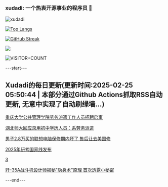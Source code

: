 ### xudadi: 一个热衷开源事业的程序员 👋

![xudadi](https://github-readme-stats-git-masterorgs-github-readme-stats-team.vercel.app/api?username=xudadi)

[![Top Langs](https://github-readme-stats.vercel.app/api/top-langs/?username=xudadi)](https://github.com/anuraghazra/github-readme-stats)

[![GitHub Streak](https://streak-stats.demolab.com?user=xudadi&locale=zh_Hans)](https://git.io/streak-stats)

![](https://raw.githubusercontent.com/xudadi/xudadi/main/assets/github-contribution-grid-snake.svg)

![VISITOR+COUNT](https://komarev.com/ghpvc/?username=xudadi&label=VISITOR+COUNT)


---start---

## Xudadi的每日更新(更新时间:2025-02-25 05:50:44 | 本部分通过Github Actions抓取RSS自动更新, 无意中实现了自动刷绿墙...)

[重庆大学公共管理学院劳务派遣工作人员招聘启事](https://www.gongkaoleida.com/article/2299038)

[湖北师大回应录用初中学历人员：系劳务派遣](https://m.163.com/news/article/JP69OF9V0001899O.html)

[男子2.8万买的联想电脑保修期内坏了 售后让去美国修](https://m.163.com/news/article/JP666S600530WJTO.html)

[2025年研考国家线发布](https://m.163.com/news/article/JP645C550001899O.html)

[3](https://m.163.com/touch/news/sub/domestic)

[歼-35A战斗机设计师揭秘"隐身术"原理 首次透露小秘密](https://m.163.com/news/article/JP62OVUK055040N3.html)

---end---
